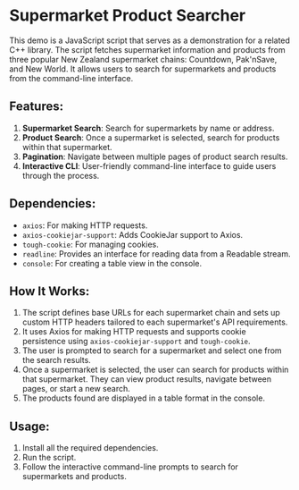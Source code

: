 # Supermarket Product Searcher

This demo is a JavaScript script that serves as a demonstration for a related C++ library. The script fetches supermarket information and products from three popular New Zealand supermarket chains: Countdown, Pak'nSave, and New World. It allows users to search for supermarkets and products from the command-line interface.

## Features:

1. **Supermarket Search**: Search for supermarkets by name or address.
2. **Product Search**: Once a supermarket is selected, search for products within that supermarket.
3. **Pagination**: Navigate between multiple pages of product search results.
4. **Interactive CLI**: User-friendly command-line interface to guide users through the process.

## Dependencies:

- `axios`: For making HTTP requests.
- `axios-cookiejar-support`: Adds CookieJar support to Axios.
- `tough-cookie`: For managing cookies.
- `readline`: Provides an interface for reading data from a Readable stream.
- `console`: For creating a table view in the console.

## How It Works:

1. The script defines base URLs for each supermarket chain and sets up custom HTTP headers tailored to each supermarket's API requirements.
2. It uses Axios for making HTTP requests and supports cookie persistence using `axios-cookiejar-support` and `tough-cookie`.
3. The user is prompted to search for a supermarket and select one from the search results.
4. Once a supermarket is selected, the user can search for products within that supermarket. They can view product results, navigate between pages, or start a new search.
5. The products found are displayed in a table format in the console.

## Usage:

1. Install all the required dependencies.
2. Run the script.
3. Follow the interactive command-line prompts to search for supermarkets and products.
